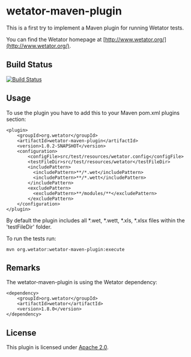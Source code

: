 wetator-maven-plugin
====================

This is a first try to implement a Maven plugin for running Wetator tests.

You can find the Wetator homepage at [http://www.wetator.org/](http://www.wetator.org/).

## Build Status ##
[![Build Status](https://travis-ci.org/fred4jupiter/wetator-maven-plugin.svg?branch=master)](https://travis-ci.org/fred4jupiter/wetator-maven-plugin)

## Usage ##
To use the plugin you have to add this to your Maven pom.xml plugins section:

    <plugin>
        <groupId>org.wetator</groupId>
        <artifactId>wetator-maven-plugin</artifactId>
        <version>1.0.2-SNAPSHOT</version>
        <configuration>
            <configFile>src/test/resources/wetator.config</configFile>
            <testFileDir>src/test/resources/wetator</testFileDir>
            <includePattern>
              <includePattern>**/*.wet</includePattern>
              <includePattern>**/*.wett</includePattern>
            </includePattern>
            <excludePattern>
              <excludePattern>**/modules/**</excludePattern>
            </excludePattern>
        </configuration>
    </plugin>

By default the plugin includes all *.wet, *.wett, *.xls, *.xlsx files within the 'testFileDir' folder.

To run the tests run:

    mvn org.wetator:wetator-maven-plugin:execute

## Remarks ##
The wetator-maven-plugin is using the Wetator dependency:

    <dependency>
        <groupId>org.wetator</groupId>
        <artifactId>wetator</artifactId>
        <version>1.8.0</version>
    </dependency>

## License ##

This plugin is licensed under [Apache 2.0](http://choosealicense.com/licenses/apache-2.0/ "Apache 2.0").
